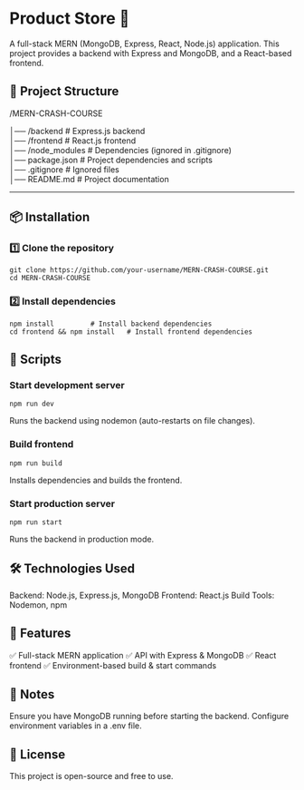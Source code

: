 # Product Store 🚀
A full-stack MERN (MongoDB, Express, React, Node.js) application. This project provides a backend with Express and MongoDB, and a React-based frontend.

## 📂 Project Structure
/MERN-CRASH-COURSE

│── /backend          # Express.js backend  
│── /frontend         # React.js frontend  
│── /node_modules     # Dependencies (ignored in .gitignore)  
│── package.json      # Project dependencies and scripts  
│── .gitignore        # Ignored files  
│── README.md         # Project documentation


---

## 📦 Installation  

### 1️⃣ Clone the repository  
```
git clone https://github.com/your-username/MERN-CRASH-COURSE.git
cd MERN-CRASH-COURSE
```
### 2️⃣ Install dependencies
```
npm install         # Install backend dependencies
cd frontend && npm install   # Install frontend dependencies
```
## 🚀 Scripts
### Start development server
```
npm run dev
```
Runs the backend using nodemon (auto-restarts on file changes).

### Build frontend
```
npm run build
```
Installs dependencies and builds the frontend.

### Start production server
```
npm run start
```
Runs the backend in production mode.

## 🛠 Technologies Used

Backend: Node.js, Express.js, MongoDB
Frontend: React.js
Build Tools: Nodemon, npm

## 🌟 Features
✅ Full-stack MERN application
✅ API with Express & MongoDB
✅ React frontend
✅ Environment-based build & start commands

## 📌 Notes

Ensure you have MongoDB running before starting the backend.
Configure environment variables in a .env file.

## 📜 License

This project is open-source and free to use.
